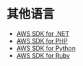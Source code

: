 # 其他语言
- [AWS SDK for .NET](https://docs.filebase.com/code-development-+-sdks/sdk-examples-pinning-files-and-folders-to-ipfs/aws-sdk-for-.net)
- [AWS SDK for PHP](https://docs.filebase.com/code-development-+-sdks/sdk-examples-pinning-files-and-folders-to-ipfs/aws-sdk-for-php)
- [AWS SDK for Python](https://docs.filebase.com/code-development-+-sdks/sdk-examples-pinning-files-and-folders-to-ipfs/aws-sdk-for-python)
- [AWS SDK for Ruby](https://docs.filebase.com/code-development-+-sdks/sdk-examples-pinning-files-and-folders-to-ipfs/aws-sdk-for-ruby)